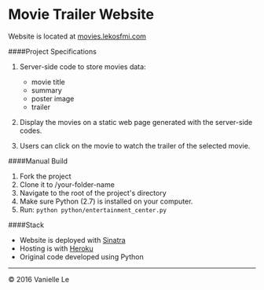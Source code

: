 # Movie Trailer Website

Website is located at [movies.lekosfmi.com](movies.lekosfmi.com)

####Project Specifications
1. Server-side code to store movies data:
    - movie title
    - summary
    - poster image
    - trailer

2. Display the movies on a static web page generated with the server-side codes.
3. Users can click on the movie to watch the trailer of the selected movie.

####Manual Build
  1. Fork the project
  2. Clone it to /your-folder-name
  3. Navigate to the root of the project's directory
  4. Make sure Python (2.7) is installed on your computer.
  5. Run: ```python python/entertainment_center.py```
  
####Stack
- Website is deployed with [Sinatra](http://www.sinatrarb.com/)
- Hosting is with [Heroku](https://dashboard.heroku.com/)
- Original code developed using Python
 
-------
© 2016 Vanielle Le
